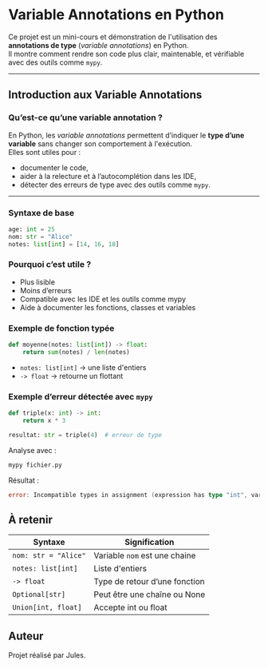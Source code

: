# Variable Annotations en Python

Ce projet est un mini-cours et démonstration de l'utilisation des **annotations de type** (*variable annotations*) en Python.  
Il montre comment rendre son code plus clair, maintenable, et vérifiable avec des outils comme `mypy`.

---

## Introduction aux Variable Annotations

### Qu’est-ce qu’une variable annotation ?

En Python, les *variable annotations* permettent d’indiquer le **type d’une variable** sans changer son comportement à l'exécution.  
Elles sont utiles pour :
- documenter le code,
- aider à la relecture et à l’autocomplétion dans les IDE,
- détecter des erreurs de type avec des outils comme `mypy`.

---

### Syntaxe de base

```python
age: int = 25
nom: str = "Alice"
notes: list[int] = [14, 16, 18]
```

### Pourquoi c’est utile ?

- Plus lisible
- Moins d’erreurs
- Compatible avec les IDE et les outils comme mypy
- Aide à documenter les fonctions, classes et variables

### Exemple de fonction typée

```python
def moyenne(notes: list[int]) -> float:
    return sum(notes) / len(notes)
```

- `notes: list[int]` → une liste d'entiers
- `-> float` → retourne un flottant

### Exemple d’erreur détectée avec `mypy`

```python
def triple(x: int) -> int:
    return x * 3

resultat: str = triple(4)  # erreur de type
```

Analyse avec :

```bash
mypy fichier.py
```

Résultat :

```go
error: Incompatible types in assignment (expression has type "int", variable has type "str")
```

## À retenir

| Syntaxe | Signification |
|  -----------------  |  ----------------------  |
| `nom: str = "Alice"` | Variable `nom` est une chaine |
| `notes: list[int]` | Liste d'entiers |
| `-> float` | Type de retour d’une fonction |
| `Optional[str]` | Peut être une chaîne ou None |
| `Union[int, float]` | Accepte int ou float |

## Auteur

Projet réalisé par Jules.